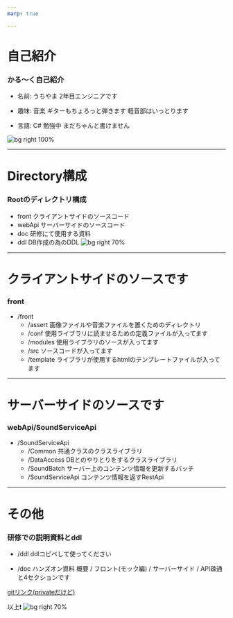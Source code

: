 ```yaml
---
marp: true

---
```


# 自己紹介
### かる～く自己紹介

- 名前: うちやま
2年目エンジニアです

- 趣味: 音楽
ギターもちょろっと弾きます
軽音部はいっとります

- 言語: C#
勉強中
まだちゃんと書けません

![bg right 100%](https://pbs.twimg.com/media/CKm3tfvUwAA1XBT.png)

---

# Directory構成
###  Rootのディレクトリ構成
* front
    クライアントサイドのソースコード
* webApi
    サーバーサイドのソースコード
* doc
    研修にて使用する資料
* ddl
    DB作成の為のDDL
![bg right 70%](https://stickershop.line-scdn.net/stickershop/v1/product/1448302/LINEStorePC/main.png;compress=true)
---

#  クライアントサイドのソースです
### front
* /front
    * /assert
画像ファイルや音楽ファイルを置くためのディレクトリ
    * /conf
    使用ライブラリに読ませるための定義ファイルが入ってます
    * /modules
    使用ライブラリのソースが入ってます
    * /src
    ソースコードが入ってます
    * /template
    ライブラリが使用するhtmlのテンプレートファイルが入ってます
---

#  サーバーサイドのソースです
### webApi/SoundServiceApi
* /SoundServiceApi
    * /Common
    共通クラスのクラスライブラリ
    * /DataAccess
    DBとのやりとりをするクラスライブラリ
    * /SoundBatch
    サーバー上のコンテンツ情報を更新するバッチ
    * /SoundServiceApi
    コンテンツ情報を返すRestApi

<!-- ![bg right 70%](https://blog-imgs-55.fc2.com/m/i/y/miyamoseminar5/By-H5wGCcAAy7-q.png) -->


---

# その他
###  研修での説明資料とddl

* /ddl
ddlコピペして使ってください

* /doc
ハンズオン資料
概要 / フロント(モック編) / サーバーサイド / API疎通と4セクションです

[gitリンク(privateだけど)](https://github.com/muchiyama/cf_training)

以上:exclamation:
![bg right 70%](https://pbs.twimg.com/profile_images/1109130191220011009/deItWDi7_400x400.jpg)
